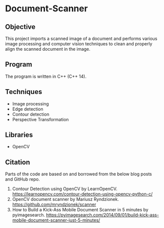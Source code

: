 # Document-Scanner

## Objective

This project imports a scanned image of a document and performs various image processing and computer vision techniques to clean and properly align the scanned document in the image. 

## Program

The program is written in C++ (C++ 14).

## Techniques

   - Image processing
   - Edge detection
   - Contour detection
   - Perspective Transformation

## Libraries
  
   - OpenCV

## Citation
Parts of the code are based on and borrowed from the below blog posts and GitHub repo.

1) Contour Detection using OpenCV by LearnOpenCV. https://learnopencv.com/contour-detection-using-opencv-python-c/
2) OpenCV document scanner by Mariusz Ryndzionek. https://github.com/mryndzionek/scanner
3) How to Build a Kick-Ass Mobile Document Scanner in 5 minutes by pyimagesearch. https://pyimagesearch.com/2014/09/01/build-kick-ass-mobile-document-scanner-just-5-minutes/
